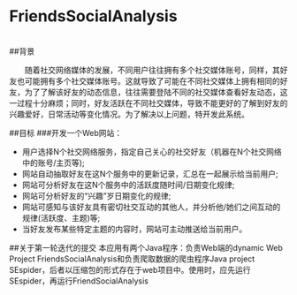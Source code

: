 # FriendsSocialAnalysis
<br />
##背景

&emsp;&emsp;随着社交网络媒体的发展，不同用户往往拥有多个社交媒体账号，同样，其好友也可能拥有多个社交媒体账号。这就导致了可能在不同社交媒体上拥有相同的好友，为了了解该好友的动态信息，往往需要登陆不同的社交媒体查看好友动态，这一过程十分麻烦；同时，好友活跃在不同社交媒体，导致不能更好的了解到好友的兴趣爱好，日常活动等变化情况。为了解决以上问题，特开发此系统。

##目标
###开发一个Web网站：
- 用户选择N个社交网络服务，指定自己关心的社交好友（机器在N个社交网络中的账号/主页等);
- 网站自动抽取好友在这N个服务中的更新记录，汇总在一起展示给当前用户;
- 网站可分析好友在这N个服务中的活跃度随时间/日期变化规律;
- 网站可分析好友的“兴趣”岁日期变化的规律;
- 网站可感知与该好友具有密切社交互动的其他人，并分析他/她们之间互动的规律(活跃度、主题)等;
- 当好友发布某些特定主题的内容时，网站可主动推送给当前用户。

##关于第一轮迭代的提交
本应用有两个Java程序：负责Web端的dynamic Web Project FriendsSocialAnalysis和负责爬取数据的爬虫程序Java project
SEspider，后者以压缩包的形式存在于web项目中。使用时，应先运行SEspider，再运行FriendSocialAnalysis